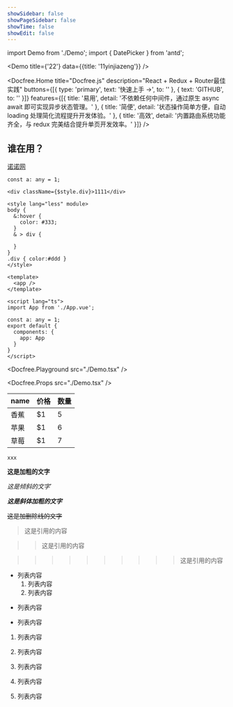 ```yaml
---
showSidebar: false
showPageSidebar: false
showTime: false
showEdit: false
---
```


import Demo from './Demo';
import { DatePicker } from 'antd';

<DatePicker />

<Demo title={'22'} data={{title: '11yinjiazeng'}} />

<Docfree.Home
  title="Docfree.js"
  description="React + Redux + Router最佳实践"
  buttons={[{
    type: 'primary',
    text: '快速上手 →',
    to: ''
  }, {
    text: 'GITHUB',
    to: ''
  }]}
  features={[{
    title: '易用',
    detail: '不依赖任何中间件，通过原生 async await 即可实现异步状态管理。'
  }, {
    title: '简便',
    detail: '状态操作简单方便，自动 loading 处理简化流程提升开发体验。'
  }, {
    title: '高效',
    detail: '内置路由系统功能齐全，与 redux 完美结合提升单页开发效率。'
  }]}
/>

## 谁在用？
[诺诺网](http://logos/nuonuo.png '{target: "_self"}')

```tsx
const a: any = 1;

<div className={$style.div}>1111</div>

<style lang="less" module>
body {
  &:hover {
    color: #333;
  }
  & > div {

  }
}
.div { color:#ddd }
</style>
```

```vue
<template>
  <app />
</template>

<script lang="ts">
import App from './App.vue';

const a: any = 1;
export default {
  components: {
    app: App
  }
}
</script>
```

<Docfree.Playground src="./Demo.tsx" />

<Docfree.Props src="./Demo.tsx" />

name | 价格 |  数量
-|-|-
香蕉 | $1 | 5 |
苹果 | $1 | 6 |
草莓 | $1 | 7 |

`xxx`

**这是加粗的文字**

*这是倾斜的文字*`

***这是斜体加粗的文字***

~~这是加删除线的文字~~

>这是引用的内容

>>这是引用的内容

>>>>>>>>>>这是引用的内容

- 列表内容
  1. 列表内容
  2. 列表内容

+ 列表内容

* 列表内容

1. 列表内容
  1. 列表内容
  1. 列表内容

2. 列表内容

3. 列表内容
